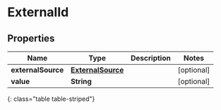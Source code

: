 # ExternalId


## Properties

| Name | Type | Description | Notes |
| ------------ | ------------- | ------------- | ------------- |
| **externalSource** | [**ExternalSource**](ExternalSource) |  |  [optional] |
| **value** | **String** |  |  [optional] |
{: class="table table-striped"}



